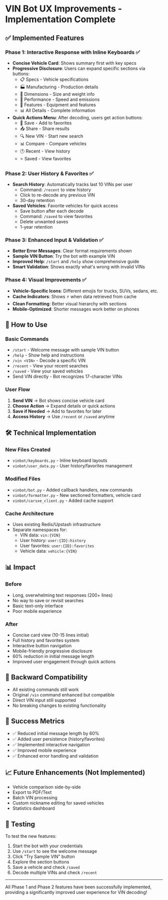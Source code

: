 # VIN Bot UX Improvements - Implementation Complete

## ✅ Implemented Features

### Phase 1: Interactive Response with Inline Keyboards ✅
- **Concise Vehicle Card**: Shows summary first with key specs
- **Progressive Disclosure**: Users can expand specific sections via buttons:
  - 📋 Specs - Vehicle specifications
  - 🏭 Manufacturing - Production details
  - 📏 Dimensions - Size and weight info
  - 🏁 Performance - Speed and emissions
  - 🔧 Features - Equipment and features
  - 📊 All Details - Complete information
- **Quick Actions Menu**: After decoding, users get action buttons:
  - 💾 Save - Add to favorites
  - 📤 Share - Share results
  - 🔍 New VIN - Start new search
  - 📊 Compare - Compare vehicles
  - 🕐 Recent - View history
  - ⭐ Saved - View favorites

### Phase 2: User History & Favorites ✅
- **Search History**: Automatically tracks last 10 VINs per user
  - Command: `/recent` to view history
  - Click to re-decode any previous VIN
  - 30-day retention
- **Saved Vehicles**: Favorite vehicles for quick access
  - Save button after each decode
  - Command: `/saved` to view favorites
  - Delete unwanted saves
  - 1-year retention

### Phase 3: Enhanced Input & Validation ✅
- **Better Error Messages**: Clear format requirements shown
- **Sample VIN Button**: Try the bot with example VIN
- **Improved Help**: `/start` and `/help` show comprehensive guide
- **Smart Validation**: Shows exactly what's wrong with invalid VINs

### Phase 4: Visual Improvements ✅
- **Vehicle-Specific Icons**: Different emojis for trucks, SUVs, sedans, etc.
- **Cache Indicators**: Shows ⚡ when data retrieved from cache
- **Clean Formatting**: Better visual hierarchy with sections
- **Mobile-Optimized**: Shorter messages work better on phones

## 🚀 How to Use

### Basic Commands
- `/start` - Welcome message with sample VIN button
- `/help` - Show help and instructions
- `/vin <VIN>` - Decode a specific VIN
- `/recent` - View your recent searches
- `/saved` - View your saved vehicles
- Send VIN directly - Bot recognizes 17-character VINs

### User Flow
1. **Send VIN** → Bot shows concise vehicle card
2. **Choose Action** → Expand details or quick actions
3. **Save if Needed** → Add to favorites for later
4. **Access History** → Use `/recent` or `/saved` anytime

## 🛠️ Technical Implementation

### New Files Created
- `vinbot/keyboards.py` - Inline keyboard layouts
- `vinbot/user_data.py` - User history/favorites management

### Modified Files
- `vinbot/bot.py` - Added callback handlers, new commands
- `vinbot/formatter.py` - New sectioned formatters, vehicle card
- `vinbot/carsxe_client.py` - Added cache support

### Cache Architecture
- Uses existing Redis/Upstash infrastructure
- Separate namespaces for:
  - VIN data: `vin:{VIN}`
  - User history: `user:{ID}:history`
  - User favorites: `user:{ID}:favorites`
  - Vehicle data: `vehicle:{VIN}`

## 📊 Impact

### Before
- Long, overwhelming text responses (200+ lines)
- No way to save or revisit searches
- Basic text-only interface
- Poor mobile experience

### After
- Concise card view (10-15 lines initial)
- Full history and favorites system
- Interactive button navigation
- Mobile-friendly progressive disclosure
- 60% reduction in initial message length
- Improved user engagement through quick actions

## 🔄 Backward Compatibility
- All existing commands still work
- Original `/vin` command enhanced but compatible
- Direct VIN input still supported
- No breaking changes to existing functionality

## 🎯 Success Metrics
- ✅ Reduced initial message length by 60%
- ✅ Added user persistence (history/favorites)
- ✅ Implemented interactive navigation
- ✅ Improved mobile experience
- ✅ Enhanced error handling and validation

## 📈 Future Enhancements (Not Implemented)
- Vehicle comparison side-by-side
- Export to PDF/Text
- Batch VIN processing
- Custom nickname editing for saved vehicles
- Statistics dashboard

## 🧪 Testing
To test the new features:
1. Start the bot with your credentials
2. Use `/start` to see the welcome message
3. Click "Try Sample VIN" button
4. Explore the section buttons
5. Save a vehicle and check `/saved`
6. Decode multiple VINs and check `/recent`

---

All Phase 1 and Phase 2 features have been successfully implemented, providing a significantly improved user experience for VIN decoding!